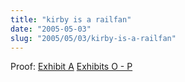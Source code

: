 ```yaml
--- 
title: "kirby is a railfan"
date: "2005-05-03"
slug: "2005/05/03/kirby-is-a-railfan"
---
```

Proof:
<a href="http://pics.omnux.com/Misc/CRW_0857">Exhibit A</a>
<a href="http://pics.omnux.com/Champaign-MonticelloRWMuseum">Exhibits O - P</a>
